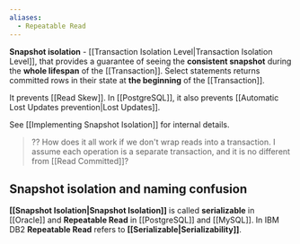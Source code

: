 ```yaml
---
aliases:
  - Repeatable Read
---
```

**Snapshot isolation** - [[Transaction Isolation Level|Transaction Isolation Level]], that provides a guarantee of seeing the **consistent snapshot** during the **whole lifespan** of the [[Transaction]]. Select statements returns committed rows in their state at **the beginning** of the [[Transaction]].

It prevents [[Read Skew]].
In [[PostgreSQL]], it also prevents [[Automatic Lost Updates prevention|Lost Updates]].

See [[Implementing Snapshot Isolation]] for internal details.

> ?? How does it all work if we don't wrap reads into a transaction. I assume each operation is a separate transaction, and it is no different from [[Read Committed]]?

## Snapshot isolation and naming confusion

**[[Snapshot Isolation|Snapshot Isolation]]** is called **serializable** in [[Oracle]] and **Repeatable Read** in [[PostgreSQL]] and [[MySQL]]. In IBM DB2 **Repeatable Read** refers to **[[Serializable|Serializability]]**.
